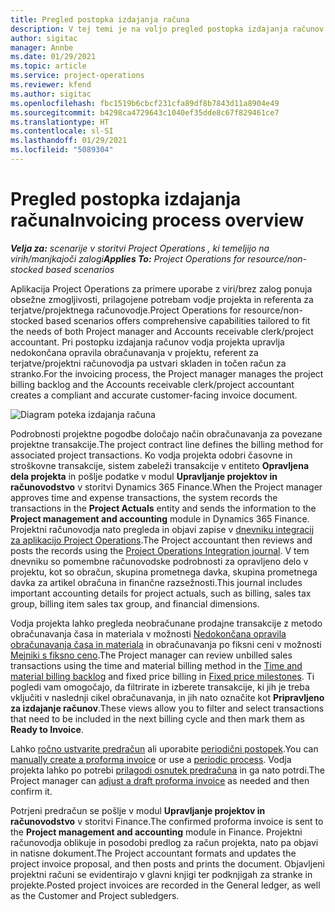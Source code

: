 ```yaml
---
title: Pregled postopka izdajanja računa
description: V tej temi je na voljo pregled postopka izdajanja računov v aplikaciji Project Operations za primere uporabe z viri/brez zalog.
author: sigitac
manager: Annbe
ms.date: 01/29/2021
ms.topic: article
ms.service: project-operations
ms.reviewer: kfend
ms.author: sigitac
ms.openlocfilehash: fbc1519b6cbcf231cfa89df8b7843d11a8904e49
ms.sourcegitcommit: b4298ca4729643c1040ef35dde8c67f829461ce7
ms.translationtype: HT
ms.contentlocale: sl-SI
ms.lasthandoff: 01/29/2021
ms.locfileid: "5089304"
---
```

# <a name="invoicing-process-overview"></a><span data-ttu-id="36926-103">Pregled postopka izdajanja računa</span><span class="sxs-lookup"><span data-stu-id="36926-103">Invoicing process overview</span></span>

<span data-ttu-id="36926-104">_**Velja za:** scenarije v storitvi Project Operations , ki temeljijo na virih/manjkajoči zalogi_</span><span class="sxs-lookup"><span data-stu-id="36926-104">_**Applies To:** Project Operations for resource/non-stocked based scenarios_</span></span>

<span data-ttu-id="36926-105">Aplikacija Project Operations za primere uporabe z viri/brez zalog ponuja obsežne zmogljivosti, prilagojene potrebam vodje projekta in referenta za terjatve/projektnega računovodje.</span><span class="sxs-lookup"><span data-stu-id="36926-105">Project Operations for resource/non-stocked based scenarios offers comprehensive capabilities tailored to fit the needs of both Project manager and Accounts receivable clerk/project accountant.</span></span> <span data-ttu-id="36926-106">Pri postopku izdajanja računov vodja projekta upravlja nedokončana opravila obračunavanja v projektu, referent za terjatve/projektni računovodja pa ustvari skladen in točen račun za stranko.</span><span class="sxs-lookup"><span data-stu-id="36926-106">For the invoicing process, the Project manager manages the project billing backlog and the Accounts receivable clerk/project accountant creates a compliant and accurate customer-facing invoice document.</span></span>

![Diagram poteka izdajanja računa](./media/invoicing-flow.png)

<span data-ttu-id="36926-108">Podrobnosti projektne pogodbe določajo način obračunavanja za povezane projektne transakcije.</span><span class="sxs-lookup"><span data-stu-id="36926-108">The project contract line defines the billing method for associated project transactions.</span></span> <span data-ttu-id="36926-109">Ko vodja projekta odobri časovne in stroškovne transakcije, sistem zabeleži transakcije v entiteto **Opravljena dela projekta** in pošlje podatke v modul **Upravljanje projektov in računovodstvo** v storitvi Dynamics 365 Finance.</span><span class="sxs-lookup"><span data-stu-id="36926-109">When the Project manager approves time and expense transactions, the system records the transactions in the **Project Actuals** entity and sends the information to the **Project management and accounting** module in Dynamics 365 Finance.</span></span> <span data-ttu-id="36926-110">Projektni računovodja nato pregleda in objavi zapise v [dnevniku integracij za aplikacijo Project Operations](../project-accounting/project-operations-integration-journal.md).</span><span class="sxs-lookup"><span data-stu-id="36926-110">The Project accountant then reviews and posts the records using the [Project Operations Integration journal](../project-accounting/project-operations-integration-journal.md).</span></span> <span data-ttu-id="36926-111">V tem dnevniku so pomembne računovodske podrobnosti za opravljeno delo v projektu, kot so obračun, skupina prometnega davka, skupina prometnega davka za artikel obračuna in finančne razsežnosti.</span><span class="sxs-lookup"><span data-stu-id="36926-111">This journal includes important accounting details for project actuals, such as billing, sales tax group, billing item sales tax group, and financial dimensions.</span></span>

<span data-ttu-id="36926-112">Vodja projekta lahko pregleda neobračunane prodajne transakcije z metodo obračunavanja časa in materiala v možnosti [Nedokončana opravila obračunavanja časa in materiala](../proforma-invoicing/manage-billing-backlog.md#time-and-material-billing-backlog) in obračunavanja po fiksni ceni v možnosti [Mejniki s fiksno ceno](../proforma-invoicing/manage-billing-backlog.md#fixed-price-milestones).</span><span class="sxs-lookup"><span data-stu-id="36926-112">The Project manager can review unbilled sales transactions using the time and material billing method in the [Time and material billing backlog](../proforma-invoicing/manage-billing-backlog.md#time-and-material-billing-backlog) and fixed price billing in [Fixed price milestones](../proforma-invoicing/manage-billing-backlog.md#fixed-price-milestones).</span></span> <span data-ttu-id="36926-113">Ti pogledi vam omogočajo, da filtrirate in izberete transakcije, ki jih je treba vključiti v naslednji cikel obračunavanja, in jih nato označite kot **Pripravljeno za izdajanje računov**.</span><span class="sxs-lookup"><span data-stu-id="36926-113">These views allow you to filter and select transactions that need to be included in the next billing cycle and then mark them as **Ready to Invoice**.</span></span>

<span data-ttu-id="36926-114">Lahko [ročno ustvarite predračun](../proforma-invoicing/create-manual-proforma-invoice.md) ali uporabite [periodični postopek](../proforma-invoicing/configure-automated-invoice-creation.md).</span><span class="sxs-lookup"><span data-stu-id="36926-114">You can [manually create a proforma invoice](../proforma-invoicing/create-manual-proforma-invoice.md) or use a [periodic process](../proforma-invoicing/configure-automated-invoice-creation.md).</span></span> <span data-ttu-id="36926-115">Vodja projekta lahko po potrebi [prilagodi osnutek predračuna](../proforma-invoicing/manage-proforma-invoice.md) in ga nato potrdi.</span><span class="sxs-lookup"><span data-stu-id="36926-115">The Project manager can [adjust a draft proforma invoice](../proforma-invoicing/manage-proforma-invoice.md) as needed and then confirm it.</span></span>

<span data-ttu-id="36926-116">Potrjeni predračun se pošlje v modul **Upravljanje projektov in računovodstvo** v storitvi Finance.</span><span class="sxs-lookup"><span data-stu-id="36926-116">The confirmed proforma invoice is sent to the **Project management and accounting** module in Finance.</span></span> <span data-ttu-id="36926-117">Projektni računovodja oblikuje in posodobi predlog za račun projekta, nato pa objavi in natisne dokument.</span><span class="sxs-lookup"><span data-stu-id="36926-117">The Project accountant formats and updates the project invoice proposal, and then posts and prints the document.</span></span> <span data-ttu-id="36926-118">Objavljeni projektni računi se evidentirajo v glavni knjigi ter podknjigah za stranke in projekte.</span><span class="sxs-lookup"><span data-stu-id="36926-118">Posted project invoices are recorded in the General ledger, as well as the Customer and Project subledgers.</span></span>
